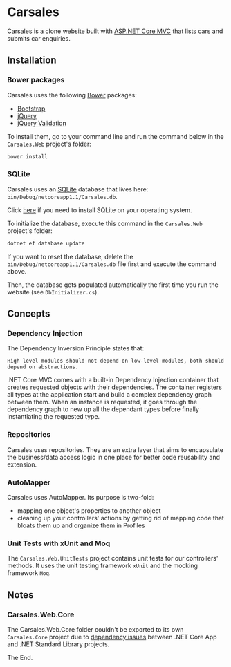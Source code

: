 Carsales
============

Carsales is a clone website built with [ASP.NET Core MVC](https://github.com/aspnet/Mvc) that lists cars and submits car enquiries.


## Installation

### Bower packages

Carsales uses the following [Bower](https://bower.io/) packages:

* [Bootstrap](http://getbootstrap.com/)
* [jQuery](https://jquery.com/)
* [jQuery Validation](https://jqueryvalidation.org/)

To install them, go to your command line and run the command below in the `Carsales.Web` project's folder:

```sh
bower install
```

### SQLite

Carsales uses an [SQLite](https://www.sqlite.org/) database that lives here: `bin/Debug/netcoreapp1.1/Carsales.db`.

Click [here](https://www.sqlite.org/download.html) if you need to install SQLite on your operating system.

To initialize the database, execute this command in the `Carsales.Web` project's folder:
```sh
dotnet ef database update
```

If you want to reset the database, delete the `bin/Debug/netcoreapp1.1/Carsales.db` file first and execute the command above.

Then, the database gets populated automatically the first time you run the website (see `DbInitializer.cs`).


## Concepts

### Dependency Injection

The Dependency Inversion Principle states that:
```
High level modules should not depend on low-level modules, both should depend on abstractions.
```

.NET Core MVC comes with a built-in Dependency Injection container that creates requested objects with their dependencies. The container registers all types at the application start and build a complex dependency graph between them. When an instance is requested, it goes through the dependency graph to new up all the dependant types before finally instantiating the requested type.

### Repositories

Carsales uses repositories. They are an extra layer that aims to encapsulate the business/data access logic in one place for better code reusability and extension.

### AutoMapper

Carsales uses AutoMapper. Its purpose is two-fold:

* mapping one object's properties to another object
* cleaning up your controllers' actions by getting rid of mapping code that bloats them up and organize them in Profiles

### Unit Tests with xUnit and Moq

The `Carsales.Web.UnitTests` project contains unit tests for our controllers' methods. It uses the unit testing framework `xUnit` and the mocking framework `Moq`.


## Notes

### Carsales.Web.Core

The Carsales.Web.Core folder couldn't be exported to its own `Carsales.Core` project due to [dependency issues](https://github.com/dotnet/coreclr/issues/10037) between .NET Core App and .NET Standard Library projects.

The End.